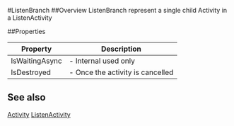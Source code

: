 #ListenBranch
##Overview
ListenBranch represent a single child Activity in a ListenActivity


##Properties
<table class="table table-condensed table-bordered">
    <thead>
<tr>
<th>Property</th>
<th>Description</th>
</tr>
</thead>
<tbody>
<tr><td>IsWaitingAsync</td><td> - Internal used only</td></tr>
<tr><td>IsDestroyed</td><td> - Once the activity is cancelled</td></tr>
</tbody></table>



## See also

[Activity](Activity.html)
[ListenActivity](ListenActivity.html)